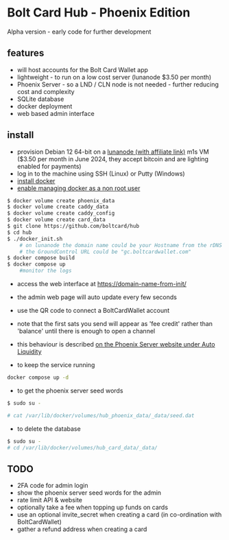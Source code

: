 # Bolt Card Hub - Phoenix Edition

Alpha version - early code for further development

## features

- will host accounts for the Bolt Card Wallet app
- lightweight - to run on a low cost server (lunanode $3.50 per month)
- Phoenix Server - so a LND / CLN node is not needed - further reducing cost and complexity
- SQLite database
- docker deployment
- web based admin interface

## install

- provision Debian 12 64-bit on a [lunanode (with affiliate link)](https://www.lunanode.com/?r=9026) m1s VM ($3.50 per month in June 2024, they accept bitcoin and are lighting enabled for payments)
- log in to the machine using SSH (Linux) or Putty (Windows)
- [install docker](https://docs.docker.com/engine/install/debian/)
- [enable managing docker as a non root user](https://docs.docker.com/engine/install/linux-postinstall/)

```bash
$ docker volume create phoenix_data
$ docker volume create caddy_data
$ docker volume create caddy_config
$ docker volume create card_data
$ git clone https://github.com/boltcard/hub
$ cd hub
$ ./docker_init.sh
    # on lunanode the domain name could be your Hostname from the rDNS tab
    # the GroundControl URL could be "gc.boltcardwallet.com"
$ docker compose build
$ docker compose up
    #monitor the logs
```

- access the web interface at <https://domain-name-from-init/>
- the admin web page will auto update every few seconds
- use the QR code to connect a BoltCardWallet account
- note that the first sats you send will appear as 'fee credit' rather than 'balance' until there is enough to open a channel
- this behaviour is described [on the Phoenix Server website under Auto Liquidity](https://phoenix.acinq.co/server/auto-liquidity)

- to keep the service running

```bash
docker compose up -d
```

- to get the phoenix server seed words

```bash
$ sudo su -

# cat /var/lib/docker/volumes/hub_phoenix_data/_data/seed.dat

```

- to delete the database

```bash
$ sudo su -
# cd /var/lib/docker/volumes/hub_card_data/_data/
```

## TODO

- 2FA code for admin login
- show the phoenix server seed words for the admin
- rate limit API & website
- optionally take a fee when topping up funds on cards
- use an optional invite_secret when creating a card (in co-ordination with BoltCardWallet)
- gather a refund address when creating a card

